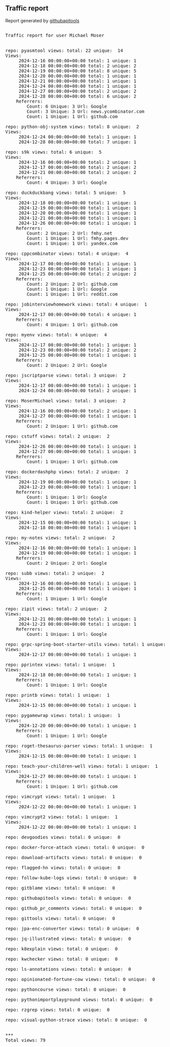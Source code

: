 <h2> Traffic report </h2>

Report generated by <a href="https://github.com/MoserMichael/githubapitools">githubapitools</a>

<pre>

Traffic report for user Michael Moser


repo: pyasmtool views: total: 22 unique:  14
Views:
	 2024-12-16 00:00:00+00:00 total: 1 unique: 1
	 2024-12-18 00:00:00+00:00 total: 2 unique: 2
	 2024-12-19 00:00:00+00:00 total: 8 unique: 5
	 2024-12-20 00:00:00+00:00 total: 1 unique: 1
	 2024-12-21 00:00:00+00:00 total: 1 unique: 1
	 2024-12-24 00:00:00+00:00 total: 1 unique: 1
	 2024-12-27 00:00:00+00:00 total: 2 unique: 2
	 2024-12-28 00:00:00+00:00 total: 6 unique: 2
	Referrers:
		Count: 6 Unique: 3 Url: Google
		Count: 3 Unique: 3 Url: news.ycombinator.com
		Count: 1 Unique: 1 Url: github.com

repo: python-obj-system views: total: 8 unique:  2
Views:
	 2024-12-24 00:00:00+00:00 total: 1 unique: 1
	 2024-12-28 00:00:00+00:00 total: 7 unique: 1

repo: s9k views: total: 6 unique:  5
Views:
	 2024-12-16 00:00:00+00:00 total: 2 unique: 1
	 2024-12-17 00:00:00+00:00 total: 2 unique: 2
	 2024-12-21 00:00:00+00:00 total: 2 unique: 2
	Referrers:
		Count: 4 Unique: 3 Url: Google

repo: duckduckbang views: total: 5 unique:  5
Views:
	 2024-12-18 00:00:00+00:00 total: 1 unique: 1
	 2024-12-19 00:00:00+00:00 total: 1 unique: 1
	 2024-12-20 00:00:00+00:00 total: 1 unique: 1
	 2024-12-21 00:00:00+00:00 total: 1 unique: 1
	 2024-12-26 00:00:00+00:00 total: 1 unique: 1
	Referrers:
		Count: 2 Unique: 2 Url: fmhy.net
		Count: 1 Unique: 1 Url: fmhy.pages.dev
		Count: 1 Unique: 1 Url: yandex.com

repo: cppcombinator views: total: 4 unique:  4
Views:
	 2024-12-17 00:00:00+00:00 total: 1 unique: 1
	 2024-12-23 00:00:00+00:00 total: 1 unique: 1
	 2024-12-25 00:00:00+00:00 total: 2 unique: 2
	Referrers:
		Count: 2 Unique: 2 Url: github.com
		Count: 1 Unique: 1 Url: Google
		Count: 1 Unique: 1 Url: reddit.com

repo: jobinterviewhomework views: total: 4 unique:  1
Views:
	 2024-12-17 00:00:00+00:00 total: 4 unique: 1
	Referrers:
		Count: 4 Unique: 1 Url: github.com

repo: myenv views: total: 4 unique:  4
Views:
	 2024-12-17 00:00:00+00:00 total: 1 unique: 1
	 2024-12-23 00:00:00+00:00 total: 2 unique: 2
	 2024-12-25 00:00:00+00:00 total: 1 unique: 1
	Referrers:
		Count: 2 Unique: 2 Url: Google

repo: jscriptparse views: total: 3 unique:  2
Views:
	 2024-12-17 00:00:00+00:00 total: 1 unique: 1
	 2024-12-24 00:00:00+00:00 total: 2 unique: 1

repo: MoserMichael views: total: 3 unique:  2
Views:
	 2024-12-16 00:00:00+00:00 total: 2 unique: 1
	 2024-12-27 00:00:00+00:00 total: 1 unique: 1
	Referrers:
		Count: 2 Unique: 1 Url: github.com

repo: cstuff views: total: 2 unique:  2
Views:
	 2024-12-26 00:00:00+00:00 total: 1 unique: 1
	 2024-12-27 00:00:00+00:00 total: 1 unique: 1
	Referrers:
		Count: 1 Unique: 1 Url: github.com

repo: dockerdashphp views: total: 2 unique:  2
Views:
	 2024-12-19 00:00:00+00:00 total: 1 unique: 1
	 2024-12-23 00:00:00+00:00 total: 1 unique: 1
	Referrers:
		Count: 1 Unique: 1 Url: Google
		Count: 1 Unique: 1 Url: github.com

repo: kind-helper views: total: 2 unique:  2
Views:
	 2024-12-15 00:00:00+00:00 total: 1 unique: 1
	 2024-12-18 00:00:00+00:00 total: 1 unique: 1

repo: my-notes views: total: 2 unique:  2
Views:
	 2024-12-16 00:00:00+00:00 total: 1 unique: 1
	 2024-12-19 00:00:00+00:00 total: 1 unique: 1
	Referrers:
		Count: 2 Unique: 2 Url: Google

repo: subb views: total: 2 unique:  2
Views:
	 2024-12-16 00:00:00+00:00 total: 1 unique: 1
	 2024-12-25 00:00:00+00:00 total: 1 unique: 1
	Referrers:
		Count: 1 Unique: 1 Url: Google

repo: zipit views: total: 2 unique:  2
Views:
	 2024-12-21 00:00:00+00:00 total: 1 unique: 1
	 2024-12-23 00:00:00+00:00 total: 1 unique: 1
	Referrers:
		Count: 1 Unique: 1 Url: Google

repo: grpc-spring-boot-starter-utils views: total: 1 unique:  1
Views:
	 2024-12-17 00:00:00+00:00 total: 1 unique: 1

repo: pprintex views: total: 1 unique:  1
Views:
	 2024-12-18 00:00:00+00:00 total: 1 unique: 1
	Referrers:
		Count: 1 Unique: 1 Url: Google

repo: printb views: total: 1 unique:  1
Views:
	 2024-12-15 00:00:00+00:00 total: 1 unique: 1

repo: pygamewrap views: total: 1 unique:  1
Views:
	 2024-12-20 00:00:00+00:00 total: 1 unique: 1
	Referrers:
		Count: 1 Unique: 1 Url: Google

repo: roget-thesaurus-parser views: total: 1 unique:  1
Views:
	 2024-12-15 00:00:00+00:00 total: 1 unique: 1

repo: teach-your-children-well views: total: 1 unique:  1
Views:
	 2024-12-27 00:00:00+00:00 total: 1 unique: 1
	Referrers:
		Count: 1 Unique: 1 Url: github.com

repo: vimcrypt views: total: 1 unique:  1
Views:
	 2024-12-22 00:00:00+00:00 total: 1 unique: 1

repo: vimcrypt2 views: total: 1 unique:  1
Views:
	 2024-12-22 00:00:00+00:00 total: 1 unique: 1

repo: devgoodies views: total: 0 unique:  0

repo: docker-force-attach views: total: 0 unique:  0

repo: download-artifacts views: total: 0 unique:  0

repo: flagged-hn views: total: 0 unique:  0

repo: follow-kube-logs views: total: 0 unique:  0

repo: gitblame views: total: 0 unique:  0

repo: githubapitools views: total: 0 unique:  0

repo: github_pr_comments views: total: 0 unique:  0

repo: gittools views: total: 0 unique:  0

repo: jpa-enc-converter views: total: 0 unique:  0

repo: jq-illustrated views: total: 0 unique:  0

repo: k8explain views: total: 0 unique:  0

repo: kwchecker views: total: 0 unique:  0

repo: ls-annotations views: total: 0 unique:  0

repo: opinionated-fortune-cow views: total: 0 unique:  0

repo: pythoncourse views: total: 0 unique:  0

repo: pythonimportplayground views: total: 0 unique:  0

repo: rzgrep views: total: 0 unique:  0

repo: visual-python-strace views: total: 0 unique:  0


***
Total views: 79
